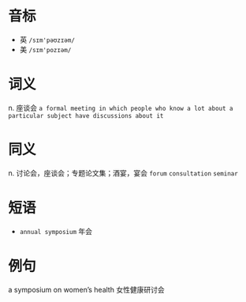 # 音标

- 英 `/sɪm'pəʊzɪəm/`
- 美 `/sɪm'pozɪəm/`

# 词义

n. 座谈会
`a formal meeting in which people who know a lot about a particular subject have discussions about it`

# 同义

n. 讨论会，座谈会；专题论文集；酒宴，宴会
`forum` `consultation` `seminar`

# 短语

- `annual symposium` 年会

# 例句

a symposium on women’s health
女性健康研讨会


